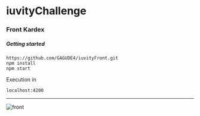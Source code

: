 # iuvityChallenge

### Front Kardex

##### Getting started

```
https://github.com/GAGUDE4/iuvityFront.git
npm install
npm start
```

Execution in

`localhost:4200`

____________________________________________


![front](https://i.postimg.cc/yBpbXLmx/Captura-de-pantalla-2023-03-03-a-la-s-10-36-55-a-m.png)
